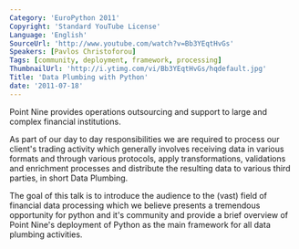 ```yaml
---
Category: 'EuroPython 2011'
Copyright: 'Standard YouTube License'
Language: 'English'
SourceUrl: 'http://www.youtube.com/watch?v=Bb3YEqtHvGs'
Speakers: [Pavlos Christoforou]
Tags: [community, deployment, framework, processing]
ThumbnailUrl: 'http://i.ytimg.com/vi/Bb3YEqtHvGs/hqdefault.jpg'
Title: 'Data Plumbing with Python'
date: '2011-07-18'
---
```

Point Nine provides operations outsourcing and support to large and complex
financial institutions.

As part of our day to day responsibilities we are required to process our
client's trading activity which generally involves receiving data in various
formats and through various protocols, apply transformations, validations and
enrichment processes and distribute the resulting data to various third
parties, in short Data Plumbing.

The goal of this talk is to introduce the audience to the (vast) field of
financial data processing which we believe presents a tremendous opportunity
for python and it's community and provide a brief overview of Point Nine's
deployment of Python as the main framework for all data plumbing activities.
